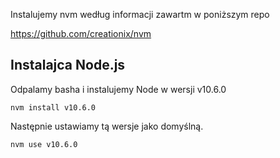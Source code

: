 Instalujemy nvm według informacji zawartm w poniższym repo

https://github.com/creationix/nvm


## Instalajca Node.js
Odpalamy basha i instalujemy Node w wersji v10.6.0
    
    nvm install v10.6.0

Następnie ustawiamy tą wersje jako domyślną.

    nvm use v10.6.0